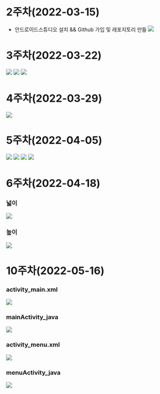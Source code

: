 # 2주차(2022-03-15)
- 안드로이드스튜디오 설치 &&  Github 가입 및 레포지토리 만듦
  <img width="" height="" src="./pic/2st.png"></img>

# 3주차(2022-03-22)

  <img width="" height="" src="./pic/3st_1.png"></img>
  <img width="" height="" src="./pic/3st_2.png"></img>
  <img width="" height="" src="./pic/3st_3.png"></img>

# 4주차(2022-03-29)

  <img width="" height="" src="./pic/4st.png"></img>

# 5주차(2022-04-05)

  <img width="" height="" src="./pic/5st_1.png"></img>
  <img width="" height="" src="./pic/5st_2.png"></img>
  <img width="" height="" src="./pic/5st_3.png"></img>
  <img width="" height="" src="./pic/5st_4.png"></img>

# 6주차(2022-04-18)
### 넓이
  <img width="" height="" src="./pic/6st_1.png"></img>
### 높이
  <img width="" height="" src="./pic/6st_2.png"></img>

# 10주차(2022-05-16)
### activity_main.xml
  <img width="" height="" src="./pic/10st_1.png"></img>
### mainActivity_java
  <img width="" height="" src="./pic/10st_22.png"></img>
### activity_menu.xml
  <img width="" height="" src="./pic/10st_3.png"></img>
### menuActivity_java
  <img width="" height="" src="./pic/10st_4.png"></img>

